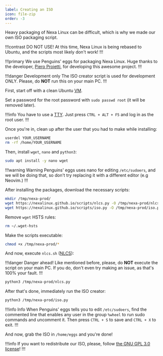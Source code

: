 ```yaml
---
label: Creating an ISO
icon: file-zip
order: -3
---
```


Heavy packaging of Nexa Linux can be difficult, which is why we made our own ISO packaging script.

!!!contrast DO NOT USE!
At this time, Nexa Linux is being rebased to Ubuntu, and the scripts most likely don't work!
!!!

!!!primary
We use Penguins' eggs for packaging Nexa Linux. Huge thanks to the developer, [Piero Proietti](https://github.com/pieroproietti), for developing this awesome project.
!!!

!!!danger Development only
The ISO creator script is used for development ONLY. Please, do **NOT** run this on your main PC.
!!!

First, start off with a clean Ubuntu [VM](https://en.wikipedia.org/wiki/Virtual_machine).

Set a password for the root password with `sudo passwd root` (it will be removed later).

!!!info
You have to use a [TTY](<https://en.wikipedia.org/wiki/Tty_(Unix)>). Just press `CTRL + ALT + F5` and log in as the root user.
!!!

Once you're in, clean up after the user that you had to make while installing:

```bash
userdel YOUR_USERNAME
rm -rf /home/YOUR_USERNAME
```

Then, install `wget`, `nano` and `python3`:

```bash
sudo apt install -y nano wget
```

!!!warning Warning
Penguins' eggs uses nano for editing `/etc/sudoers`, and we will be doing that, so don't try replacing it with a different editor (e.g Neovim.)
!!!

After installing the packages, download the necessary scripts:

```bash
mkdir /tmp/nexa-prod/
wget https://nexalinux.github.io/scripts/nlcs.py -O /tmp/nexa-prod/nlcs.py
wget https://nexalinux.github.io/scripts/iso.py -O /tmp/nexa-prod/iso.py
```

Remove `wget` HSTS rules:

```bash
rm ~/.wget-hsts
```

Make the scripts executable:

```bash
chmod +x /tmp/nexa-prod/*
```

And now, execute `nlcs.sh` ([NLCS](https://docs.nexalinux.xyz/developers/nlcs/)):

!!!danger Danger ahead!
Like mentioned before, please, do **NOT** execute the script on your main PC. If you do, don't even try making an issue, as that's 100% your fault.
!!!

```bash
python3 /tmp/nexa-prod/nlcs.py
```

After that's done, immediately run the ISO creator:

```bash
python3 /tmp/nexa-prod/iso.py
```

!!!info Info
When Penguins' eggs tells you to edit `/etc/sudoers`, find the commented line that enables any user in the group `%wheel` to run sudo commands and uncomment it. Then press `CTRL + S` to save and `CTRL + X` to exit.
!!!

And now, grab the ISO in `/home/eggs` and you're done!

!!!info
If you want to redistribute our ISO, please, follow [the GNU GPL 3.0 license](https://nexalinux.xyz/license.txt)!
!!!
